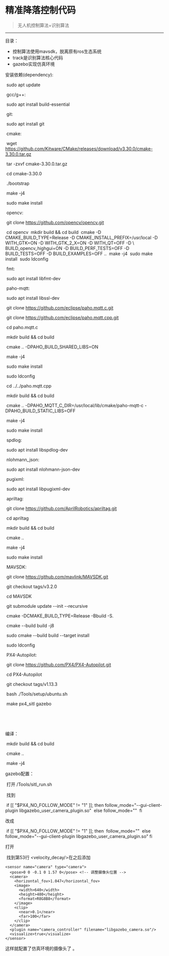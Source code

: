 # 精准降落控制代码

> 无人机控制算法+识别算法

---

目录：

* 控制算法使用mavsdk，脱离原有ros生态系统
* track是识别算法核心代码
* gazebo实现仿真环境



安装依赖(dependency):

​	sudo apt update

​	gcc/g++:

​		sudo apt install build-essential

​	git:

​		sudo apt install git

​	cmake:

​		wget https://github.com/Kitware/CMake/releases/download/v3.30.0/cmake-3.30.0.tar.gz

​		tar -zxvf cmake-3.30.0.tar.gz

​		cd cmake-3.30.0

​		./bootstrap

​		make -j4

​		sudo make install		

​	opencv:

​		git clone https://github.com/opencv/opencv.git

​		cd opencv
​		mkdir build && cd build
​		cmake -D CMAKE_BUILD_TYPE=Release -D CMAKE_INSTALL_PREFIX=/usr/local -D WITH_GTK=ON -D WITH_GTK_2_X=ON -D WITH_QT=OFF -D \	        BUILD_opencv_highgui=ON -D BUILD_PERF_TESTS=OFF -D BUILD_TESTS=OFF -D BUILD_EXAMPLES=OFF ..
​	        make -j4
​                sudo make install
​                sudo ldconfig

​	fmt:

​		sudo apt install libfmt-dev

​	paho-mqtt:

​		sudo apt install libssl-dev

​		git clone https://github.com/eclipse/paho.mqtt.c.git

​		git clone https://github.com/eclipse/paho.mqtt.cpp.git

​		cd paho.mqtt.c

​		mkdir build && cd build 

​		cmake .. -DPAHO_BUILD_SHARED_LIBS=ON

​		make -j4

​		sudo make install 

​		sudo ldconfig

​		cd ../../paho.mqtt.cpp 

​		mkdir build && cd build 	

​		cmake .. -DPAHO_MQTT_C_DIR=/usr/local/lib/cmake/paho-mqtt-c -DPAHO_BUILD_STATIC_LIBS=OFF

​		make -j4 

​		sudo make install		

​	spdlog:

​		sudo apt install libspdlog-dev

​	nlohmann_json:

​		sudo apt install nlohmann-json-dev

​	pugixml:

​		sudo apt install libpugixml-dev

​	apriltag:

​		git clone https://github.com/AprilRobotics/apriltag.git

​		cd apriltag

​		mkdir build && cd build 

​		cmake ..

​		make -j4

​		sudo make install

​	MAVSDK:

​		git clone https://github.com/mavlink/MAVSDK.git

​		git checkout tags/v3.2.0

​		cd MAVSDK

​		git submodule update --init --recursive

​		cmake -DCMAKE_BUILD_TYPE=Release -Bbuild -S.

​		cmake --build build -j8

​		sudo cmake --build build --target install

​		sudo ldconfig	

​	PX4-Autopilot:

​		git clone https://github.com/PX4/PX4-Autopilot.git	

​		cd PX4-Autopilot

​		git checkout tags/v1.13.3		

​		bash ./Tools/setup/ubuntu.sh

​		make px4_sitl gazebo

​		

​		



编译：

​	mkdir build && cd build

​	cmake ..

​	make -j4	



gazebo配置：

​	打开 /Tools/sitl_run.sh

​	找到

​	if [[ "$PX4_NO_FOLLOW_MODE" != "1" ]]; then
​    	follow_mode="--gui-client-plugin libgazebo_user_camera_plugin.so"
​	else
​    	follow_mode=""
​	fi	

改成

​	if [[ "$PX4_NO_FOLLOW_MODE" != "1" ]]; then
​    	follow_mode=""
​	else
​    	follow_mode="--gui-client-plugin libgazebo_user_camera_plugin.so"
​	fi	

打开

​	找到第53行 <velocity_decay/>在之后添加

	<sensor name="camera" type="camera">
	  <pose>0 0 -0.1 0 1.57 0</pose> <!-- 调整摄像头位置 -->
	  <camera>
		<horizontal_fov>1.047</horizontal_fov>
		<image>
		  <width>640</width>
		  <height>480</height>
		  <format>R8G8B8</format>
		</image>
		<clip>
		  <near>0.1</near>
		  <far>100</far>
		</clip>
	  </camera>
	  <plugin name="camera_controller" filename="libgazebo_camera.so"/>
	  <visualize>true</visualize>
	</sensor>

这样就配置了仿真环境的摄像头了 。
